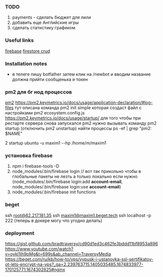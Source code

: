 ### TODO
1) payments - сделать бюджет для лили
2) добавить еще  Английские игры
3) сделать статистику графиком

### Useful links
[firebase](https://console.firebase.google.com/)
[firestore crud](https://cloud.google.com/nodejs/docs/reference/firestore/latest)


### Installation notes
- в телеге пишу botfather затем клик на /newbot и вводим название должна прийти сообщенька и токен

### pm2 для бг нод процессов
[pm2](https://www.npmjs.com/package/pm2)
https://pm2.keymetrics.io/docs/usage/application-declaration/#log-files
тут описана команда  pm2 init simple которая создаст файл с настройками pm2 ecosystem.config.js
https://pm2.keymetrics.io/docs/usage/startup/
для того чтобы при рестарте сервера снова запускался pm2 нужно вызывать команду 
pm2 startup (отключить pm2 unstartup)
найти процессы
ps -ef | grep "pm2: $NAME"

2 startup ubuntu -u maxim1 --hp /home/m/maxim1

### установка firebase
1) npm i firebase-tools -D
2) node_modules/.bin/firebase login // вот так прикольно чтобы в глобальные пакеты не лезть а только локально
если нужно (node_modules/.bin/firebase login:add __account-email__, node_modules/.bin/firebase login:use  __account-email__)
3) node_modules/.bin/firebase init functions

### beget
ssh root@62.217.181.35
ssh maxim1@maxim1.beget.tech
ssh localhost -p 222
(теперь в докере могу что угодно делать)

### deployment
https://gist.github.com/bradtraversy/cd90d1ed3c462fe3bddd11bf8953a896
https://www.youtube.com/watch?v=oykl1Ih9pMg&t=699s&ab_channel=TraversyMedia
https://beget.com/ru/kb/how-to/vps/vypusk-i-ustanovka-ssl-sertifikatov-ot-lets-encrypt-na-vps?_ga=2.239763715.1405035485.1674833977-170125771.1674302625#nginx
